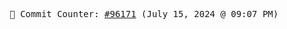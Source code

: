 <p align="center">
    <samp>
        📮 Commit Counter: <a href="https://github.com/Javascript-void0/Javascript-void0/commits/main">#96171</a> (July 15, 2024 @ 09:07 PM)
    </samp>
</p>